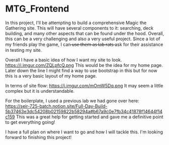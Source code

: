 # MTG_Frontend
In this project, I'll be attempting to build a comprehensive Magic the Gathering site. This will have several components to it: searching, deck building, and many other aspects that can be found under the hood. Overall, this can be a very challenging and also a very useful project. Since a lot of my friends play the game, I can ̶u̶s̶e̶ ̶t̶h̶e̶m̶ ̶a̶s̶ ̶l̶a̶b̶ ̶r̶a̶t̶s̶ ask for their assistance in testing my site.

Overall I have a basic idea of how I want my site to look. 
https://i.imgur.com/ZQLpfcQ.png
This would be the idea for my home page. Later down the line I might find a way to use bootstrap in this but for now this is a very basic layout of my home page.

In terms of site flow:
https://i.imgur.com/mOmW5Dq.png
It may seem a little complex but it is understandable. 

For the boilerplate, I used a previous lab we had gone over here:
https://seir-725-batch.notion.site/Full-Day-Build-5b37463e3dc54208b02159822b58294a#b67a9c0e7fb34c41878f14644f14c159
This was a great help for getting started and gave me a definitive point to get everything going!

I have a full plan on where I want to go and how I will tackle this. I'm looking forward to finishing this project!